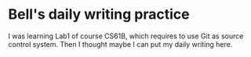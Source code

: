 # Bell's daily writing practice
I was learning Lab1 of course CS61B, which requires to use Git as source control system. Then I thought maybe I can put my daily writing here.
